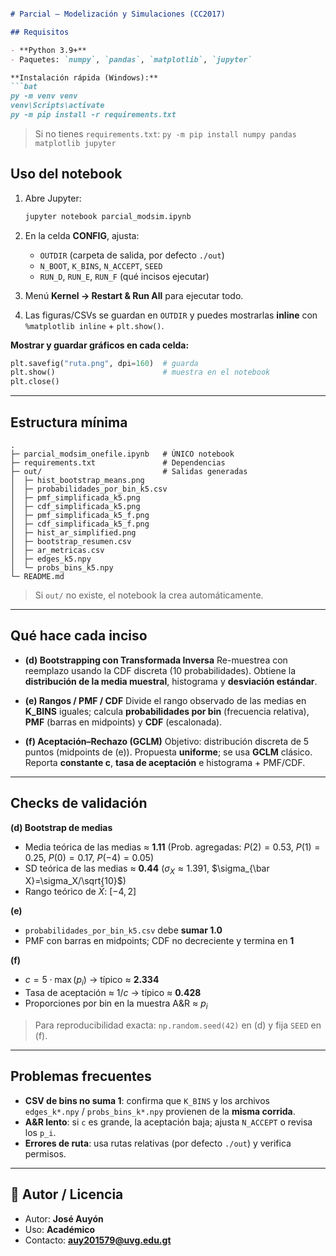 ````markdown

# Parcial – Modelización y Simulaciones (CC2017)

## Requisitos

- **Python 3.9+**
- Paquetes: `numpy`, `pandas`, `matplotlib`, `jupyter`

**Instalación rápida (Windows):**
```bat
py -m venv venv
venv\Scripts\activate
py -m pip install -r requirements.txt
````

> Si no tienes `requirements.txt`:
> `py -m pip install numpy pandas matplotlib jupyter`


## Uso del notebook

1. Abre Jupyter:

   ```bat
   jupyter notebook parcial_modsim.ipynb
   ```
2. En la celda **CONFIG**, ajusta:

   * `OUTDIR` (carpeta de salida, por defecto `./out`)
   * `N_BOOT`, `K_BINS`, `N_ACCEPT`, `SEED`
   * `RUN_D`, `RUN_E`, `RUN_F` (qué incisos ejecutar)
3. Menú **Kernel → Restart & Run All** para ejecutar todo.
4. Las figuras/CSVs se guardan en `OUTDIR` y puedes mostrarlas **inline** con `%matplotlib inline` + `plt.show()`.

**Mostrar y guardar gráficos en cada celda:**

```python
plt.savefig("ruta.png", dpi=160)  # guarda
plt.show()                        # muestra en el notebook
plt.close()
```

---

## Estructura mínima

```
.
├─ parcial_modsim_onefile.ipynb   # ÚNICO notebook
├─ requirements.txt               # Dependencias
├─ out/                           # Salidas generadas
│  ├─ hist_bootstrap_means.png
│  ├─ probabilidades_por_bin_k5.csv
│  ├─ pmf_simplificada_k5.png
│  ├─ cdf_simplificada_k5.png
│  ├─ pmf_simplificada_k5_f.png
│  ├─ cdf_simplificada_k5_f.png
│  ├─ hist_ar_simplified.png
│  ├─ bootstrap_resumen.csv
│  ├─ ar_metricas.csv
│  ├─ edges_k5.npy
│  └─ probs_bins_k5.npy
└─ README.md
```

> Si `out/` no existe, el notebook la crea automáticamente.

---

## Qué hace cada inciso

* **(d) Bootstrapping con Transformada Inversa**
  Re-muestrea con reemplazo usando la CDF discreta (10 probabilidades). Obtiene la **distribución de la media muestral**, histograma y **desviación estándar**.

* **(e) Rangos / PMF / CDF**
  Divide el rango observado de las medias en **K\_BINS** iguales; calcula **probabilidades por bin** (frecuencia relativa), **PMF** (barras en midpoints) y **CDF** (escalonada).

* **(f) Aceptación–Rechazo (GCLM)**
  Objetivo: distribución discreta de 5 puntos (midpoints de (e)). Propuesta **uniforme**; se usa **GCLM** clásico. Reporta **constante c**, **tasa de aceptación** e histograma + PMF/CDF.

---

## Checks de validación

**(d) Bootstrap de medias**

* Media teórica de las medias ≈ **1.11**
  (Prob. agregadas: $P(2)=0.53$, $P(1)=0.25$, $P(0)=0.17$, $P(-4)=0.05$)
* SD teórica de las medias ≈ **0.44**
  ($\sigma_X\approx 1.391$, $\sigma_{\bar X}=\sigma_X/\sqrt{10}$)
* Rango teórico de $\bar X$: $[-4,\,2]$

**(e)**

* `probabilidades_por_bin_k5.csv` debe **sumar 1.0**
* PMF con barras en midpoints; CDF no decreciente y termina en **1**

**(f)**

* $c = 5 \cdot \max(p_i)$ → típico ≈ **2.334**
* Tasa de aceptación ≈ $1/c$ → típico ≈ **0.428**
* Proporciones por bin en la muestra A\&R ≈ $p_i$

> Para reproducibilidad exacta: `np.random.seed(42)` en (d) y fija `SEED` en (f).

---

## Problemas frecuentes
* **CSV de bins no suma 1**: confirma que `K_BINS` y los archivos `edges_k*.npy` / `probs_bins_k*.npy` provienen de la **misma corrida**.
* **A\&R lento**: si `c` es grande, la aceptación baja; ajusta `N_ACCEPT` o revisa los `p_i`.
* **Errores de ruta**: usa rutas relativas (por defecto `./out`) y verifica permisos.

---

## 📄 Autor / Licencia

* Autor: **José Auyón**
* Uso: **Académico**
* Contacto: **[auy201579@uvg.edu.gt](auy201579@uvg.edu.gt)**


